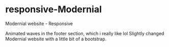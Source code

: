# responsive-Modernial
Modernial website - Responsive

Animated waves in the footer section, which i really like lol
Slightly changed Modernial website with a little bit of a bootstrap.
